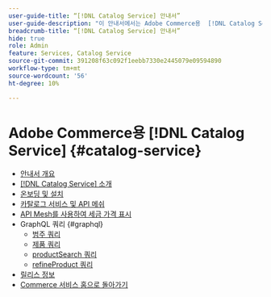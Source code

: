 ```yaml
---
user-guide-title: “[!DNL Catalog Service] 안내서”
user-guide-description: "이 안내서에서는 Adobe Commerce용  [!DNL Catalog Service] 을(를) 사용하는 방법에 대한 자세한 지침을 제공합니다."
breadcrumb-title: “[!DNL Catalog Service] 안내서”
hide: true
role: Admin
feature: Services, Catalog Service
source-git-commit: 391208f63c092f1eebb7330e2445079e09594890
workflow-type: tm+mt
source-wordcount: '56'
ht-degree: 10%

---
```


# Adobe Commerce용 [!DNL Catalog Service] {#catalog-service}

- [안내서 개요](guide-overview.md)
- [ [!DNL Catalog Service] 소개](overview.md)
- [온보딩 및 설치](installation.md)
- [카탈로그 서비스 및 API 메쉬](mesh.md)
- [API Mesh를 사용하여 세금 가격 표시](taxes.md)
- GraphQL 쿼리 {#graphql}
   - [범주 쿼리](https://developer.adobe.com/commerce/services/graphql/catalog-service/categories/)
   - [제품 쿼리](https://developer.adobe.com/commerce/services/graphql/catalog-service/products/)
   - [productSearch 쿼리](https://developer.adobe.com/commerce/services/graphql/live-search/product-search/)
   - [refineProduct 쿼리](https://developer.adobe.com/commerce/services/graphql/catalog-service/refine-product/)
- [릴리스 정보](release-notes.md)
- [Commerce 서비스 홈으로 돌아가기](https://experienceleague.adobe.com/en/docs/commerce-merchant-services/user-guides/home)

